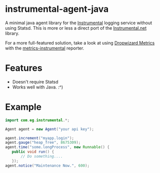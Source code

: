 instrumental-agent-java
=======================

A minimal java agent library for the [Instrumental] logging service without using Statsd.
This is more or less a direct port of the [Instrumental.net](https://github.com/ralphrodkey/Instrumental.NET) library.

For a more full-featured solution, take a look at using [Dropwizard Metrics](http://dropwizard.io/metrics/) with the [metrics-instrumental](http://www.github.com/egineering-llc/metrics-instrumental) reporter.



Features
========
 - Doesn't require Statsd
 - Works well with Java. :^)

Example
=======
 ```Java
 import com.eg.instrumental.*;

 Agent agent = new Agent("your api key");

 agent.increment("myapp.login");
 agent.gauge("heap_free", 8675309);
 agent.time("some.longProcess", new Runnable() {
    public void run() {
        // Do something....
    });
 agent.notice("Maintenance Now.", 600);
```

 [Instrumental]:http://instrumentalapp.com
